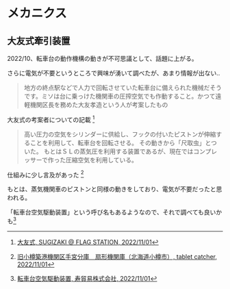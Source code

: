 # メカニクス

## 大友式牽引装置

2022/10、転車台の動作機構の動きが不可思議として、話題に上がる。

さらに電気が不要というところで興味が湧いて調べたが、あまり情報が出ない..

> 地方の終点駅などで人力で回転させていた転車台に備えられた機械だそうです。ミソは台に乗っけた機関車の圧搾空気でも作動すること。かつて遠軽機関区長を務めた大友孝造という人が考案したもの

大友式の考案者についての記載 [^1]

> 高い圧力の空気をシリンダーに供給し、フックの付いたピストンが伸縮することを利用して、転車台を回転させる。
> その動きから「尺取虫」とついた。
> もとはＳＬの蒸気圧を利用する装置であるが、現在ではコンプレッサーで作った圧縮空気を利用している。

仕組みに少し言及があった [^2]

もとは、蒸気機関車のピストンと同様の動きをしており、電気が不要だったと思われる。

「転車台空気駆動装置」という呼び名もあるようなので、それで調べても良いかも[^4]

[^1]: [大友式, SUGIZAKI @ FLAG STATION, 2022/11/01](http://sugizaki.oline.jp/?eid=607709)
[^2]: [旧小樽築港機関区手宮分庫　扇形機関庫（北海道小樽市）, tablet catcher, 2022/11/01](http://www7b.biglobe.ne.jp/~express_sakyu/roundhouse/roundhouse_temiya.html)
[^3]: [各部の名称と働き - シリンダーと動輪, 小樽市, 2022/11/01](https://www.city.otaru.lg.jp/docs/2020111400160)
[^4]: [転車台空気駆動装置, 寿貿易株式会社, 2022/11/01](https://www.kotobuki-mecanix.co.jp/2017/diary20170821)


